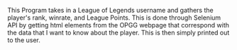This Program takes in a League of Legends username and gathers the player's rank, 
winrate, and League Points.
This is done through Selenium API by getting html elements from the OPGG webpage that correspond with the data that I 
want to know about the player.
This is then simply printed out to the user.